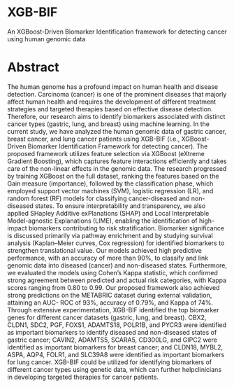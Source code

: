 # XGB-BIF
An XGBoost-Driven Biomarker Identification framework for detecting cancer using human genomic data
# Abstract
The human genome has a profound impact on human health and disease detection. Carcinoma (cancer) is one of the prominent diseases that majorly affect human health and requires the development of different treatment strategies and targeted therapies based on effective disease detection. Therefore, our research aims to identify biomarkers associated with distinct cancer types (gastric, lung, and breast) using machine learning. In the current study, we have analyzed the human genomic data of gastric cancer, breast cancer, and lung cancer patients using XGB-BIF (i.e., XGBoost-Driven Biomarker Identification Framework for detecting cancer). The proposed framework utilizes feature selection via XGBoost (eXtreme Gradient Boosting), which captures feature interactions efficiently and takes care of the non-linear effects in the genomic data. The research progressed by training XGBoost on the full dataset, ranking the features based on the Gain measure (importance), followed by the classification phase, which employed support vector machines (SVM), logistic regression (LR), and random forest (RF) models for classifying cancer-diseased and non-diseased states. To ensure interpretability and transparency, we also applied SHapley Additive exPlanations (SHAP) and Local Interpretable Model-agnostic Explanations (LIME), enabling the identification of high-impact biomarkers contributing to risk stratification. Biomarker significance is discussed primarily via pathway enrichment and by studying survival analysis (Kaplan–Meier curves, Cox regression) for identified biomarkers to strengthen translational value. Our models achieved high predictive performance, with an accuracy of more than 90%, to classify and link genomic data into diseased (cancer) and non-diseased states. Furthermore, we evaluated the models using Cohen’s Kappa statistic, which confirmed strong agreement between predicted and actual risk categories, with Kappa scores ranging from 0.80 to 0.99. Our proposed framework also achieved strong predictions on the METABRIC dataset during external validation, attaining an AUC- ROC of 93%, accuracy of 0.79%, and Kappa of 74%. Through extensive experimentation, XGB-BIF identified the top biomarker genes for different cancer datasets (gastric, lung, and breast). CBX2, CLDN1, SDC2, PGF, FOXS1, ADAMTS18, POLR1B, and PYCR3 were identified as important biomarkers to identify diseased and non-diseased states of gastric cancer; CAVIN2, ADAMTS5, SCARA5, CD300LG, and GIPC2 were identified as important biomarkers for breast cancer; and CLDN18, MYBL2, ASPA, AQP4, FOLR1, and SLC39A8 were identified as important biomarkers for lung cancer. XGB-BIF could be utilized for identifying biomarkers of different cancer types using genetic data, which can further helpclinicians in developing targeted therapies for cancer patients.
